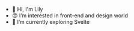 - 👋 Hi, I'm Lily
- 😍 I’m interested in front-end and design world
- 🌱 I’m currently exploring Svelte
